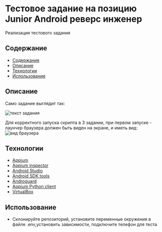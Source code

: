 # Тестовое задание на позицию  Junior Android реверс инженер
Реализация тестового задания

## Содержание
  - [Содержание](#содержание)
  - [Описание](#описание)
  - [Технологии](#технологии)
  - [Использование](#использование)

## Описание
Само задание выглядит так:

![текст задания](https://i.ibb.co/tX3GyS8/2023-08-13-071147.png)

Для корректного запуска скрипта в 3 задании, при первом запуске - лаунчер браузера должен быть виден на экране, и иметь вид:
![вид браузера](https://i.ibb.co/Kjsbh7y/2023-08-13-111753.png)

## Технологии
- [Appium](http://appium.io/docs/en/2.0/)
- [Appium inspector](https://github.com/appium/appium-inspector)
- [Android Studio](https://developer.android.com/studio)
- [Android SDK tools](https://developer.android.com/tools)
- [Androguard](https://github.com/androguard/androguard)
- [Appium Python client](https://pypi.org/project/Appium-Python-Client/)
- [VirtualBox](https://www.virtualbox.org/)

## Использование
- Склонируйте репозиторий, установите переменные окружения в файле .env,установить зависимости, подключите телефон для теста

